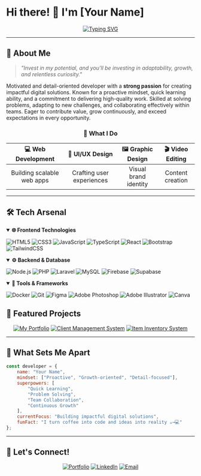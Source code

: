# Hi there! 👋 I'm [Your Name]

<div align="center">
  
[![Typing SVG](https://readme-typing-svg.herokuapp.com?font=Fira+Code&weight=600&size=28&pause=1000&color=6366F1&center=true&vCenter=true&random=false&width=600&lines=Full+Stack+Developer;UI%2FUX+Designer;Problem+Solver;Creative+Thinker)](https://git.io/typing-svg)

</div>

---

## 🚀 About Me

> *"Invest in my potential, and you'll be investing in adaptability, growth, and relentless curiosity."*

Motivated and detail-oriented developer with a **strong passion** for creating impactful digital solutions. Known for a proactive mindset, quick learning ability, and a commitment to delivering high-quality work. Skilled at solving problems, adapting to new challenges, and collaborating effectively within teams. Eager to contribute value, grow continuously, and exceed expectations in every opportunity.

<div align="center">

### 🎯 What I Do
| 💻 Web Development | 🎨 UI/UX Design | 🖼️ Graphic Design | 🎬 Video Editing |
|:---:|:---:|:---:|:---:|
| Building scalable web apps | Crafting user experiences | Visual brand identity | Content creation |

</div>

---

## 🛠️ Tech Arsenal

<details open>
<summary><b>🌐 Frontend Technologies</b></summary>

![HTML5](https://img.shields.io/badge/HTML5-E34F26?style=for-the-badge&logo=html5&logoColor=white)
![CSS3](https://img.shields.io/badge/CSS3-1572B6?style=for-the-badge&logo=css3&logoColor=white)
![JavaScript](https://img.shields.io/badge/JavaScript-F7DF1E?style=for-the-badge&logo=javascript&logoColor=black)
![TypeScript](https://img.shields.io/badge/TypeScript-007ACC?style=for-the-badge&logo=typescript&logoColor=white)
![React](https://img.shields.io/badge/React-20232A?style=for-the-badge&logo=react&logoColor=61DAFB)
![Bootstrap](https://img.shields.io/badge/Bootstrap-563D7C?style=for-the-badge&logo=bootstrap&logoColor=white)
![TailwindCSS](https://img.shields.io/badge/Tailwind_CSS-38B2AC?style=for-the-badge&logo=tailwind-css&logoColor=white)

</details>

<details open>
<summary><b>⚙️ Backend & Database</b></summary>

![Node.js](https://img.shields.io/badge/Node.js-43853D?style=for-the-badge&logo=node.js&logoColor=white)
![PHP](https://img.shields.io/badge/PHP-777BB4?style=for-the-badge&logo=php&logoColor=white)
![Laravel](https://img.shields.io/badge/Laravel-FF2D20?style=for-the-badge&logo=laravel&logoColor=white)
![MySQL](https://img.shields.io/badge/MySQL-005C84?style=for-the-badge&logo=mysql&logoColor=white)
![Firebase](https://img.shields.io/badge/Firebase-039BE5?style=for-the-badge&logo=Firebase&logoColor=white)
![Supabase](https://img.shields.io/badge/Supabase-3ECF8E?style=for-the-badge&logo=supabase&logoColor=white)

</details>

<details open>
<summary><b>🔧 Tools & Frameworks</b></summary>

![Docker](https://img.shields.io/badge/Docker-2496ED?style=for-the-badge&logo=docker&logoColor=white)
![Git](https://img.shields.io/badge/GIT-E44C30?style=for-the-badge&logo=git&logoColor=white)
![Figma](https://img.shields.io/badge/Figma-F24E1E?style=for-the-badge&logo=figma&logoColor=white)
![Adobe Photoshop](https://img.shields.io/badge/Adobe%20Photoshop-31A8FF?style=for-the-badge&logo=Adobe%20Photoshop&logoColor=black)
![Adobe Illustrator](https://img.shields.io/badge/Adobe%20Illustrator-FF9A00?style=for-the-badge&logo=adobe%20illustrator&logoColor=white)
![Canva](https://img.shields.io/badge/Canva-%2300C4CC.svg?style=for-the-badge&logo=Canva&logoColor=white)

</details>

## 🎨 Featured Projects

<div align="center">

[![My Portfolio](https://github-readme-stats.vercel.app/api/pin/?username=JoiePasaol&repo=My_Portfolio&theme=radical&hide_border=true)](https://github.com/JoiePasaol/My_Portfolio)
[![Client Management System](https://github-readme-stats.vercel.app/api/pin/?username=JoiePasaol&repo=client_management&theme=radical&hide_border=true)](https://github.com/JoiePasaol/client_management)
[![Item Inventory System](https://github-readme-stats.vercel.app/api/pin/?username=JoiePasaol&repo=Item-Inventory-Sytem&theme=radical&hide_border=true)](https://github.com/JoiePasaol/Item-Inventory-Sytem)

</div>

---

## 🌟 What Sets Me Apart

```javascript
const developer = {
    name: "Your Name",
    mindset: ["Proactive", "Growth-oriented", "Detail-focused"],
    superpowers: [
        "Quick Learning",
        "Problem Solving", 
        "Team Collaboration",
        "Continuous Growth"
    ],
    currentFocus: "Building impactful digital solutions",
    funFact: "I turn coffee into code and ideas into reality ☕️→💻"
};
```

---

## 🤝 Let's Connect!

<div align="center">

[![Portfolio](https://img.shields.io/badge/Portfolio-255E63?style=for-the-badge&logo=About.me&logoColor=white)](https://joie-pasaol-portfolio.vercel.app/)
[![LinkedIn](https://img.shields.io/badge/LinkedIn-0077B5?style=for-the-badge&logo=linkedin&logoColor=white)](www.linkedin.com/in/joie-pasaol-617823319)
[![Email](https://img.shields.io/badge/Email-D14836?style=for-the-badge&logo=gmail&logoColor=white)](mailto:joie.pasaol13@gmail.com)


</div>
